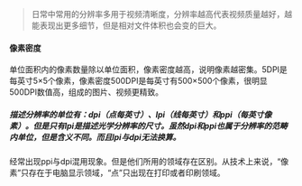 > 日常中常用的分辨率多用于视频清晰度，分辨率越高代表视频质量越好，越能表现出更多细节，但是相对文件体积也会变的巨大。

#### 像素密度

单位面积内的像素数量除以单位面积，像素密度越高，说明像素越密集。5DPI是每英寸5×5个像素，像素密度500DPI是每英寸有500×500个像素，很明显500DPI数值高，组成的图片、视频更精致。

##### 描述分辨率的单位有：dpi（点每英寸）、lpi（线每英寸）和ppi（每英寸像素）。但是只有lpi是描述光学分辨率的尺寸。虽然dpi和ppi也属于分辨率的范畴内单位，但是含义不同。而且lpi与dpi无法换算。

经常出现ppi与dpi混用现象。但是他们所用的领域存在区别。从技术上来说，“像素”只存在于电脑显示领域，“点”只出现在打印或者印刷领域。




